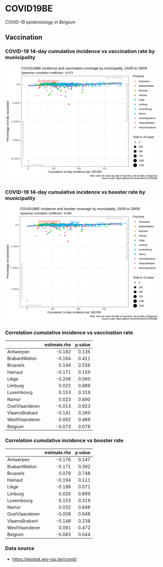 
# COVID19BE

*COVID-19 epidemiology in Belgium*

## Vaccination

### COVID-19 14-day cumulative incidence vs vaccination rate by municipality

![](covid19be-vaccination.png)

### COVID-19 14-day cumulative incidence vs booster rate by municipality

![](covid19be-vaccination-booster.png)

### Correlation cumulative incidence vs vaccination rate

|                | estimate.rho | p.value |
| :------------- | -----------: | ------: |
| Antwerpen      |      \-0.182 |   0.135 |
| BrabantWallon  |      \-0.164 |   0.411 |
| Brussels       |        0.144 |   0.556 |
| Hainaut        |      \-0.171 |   0.159 |
| Liège          |      \-0.206 |   0.060 |
| Limburg        |        0.022 |   0.889 |
| Luxembourg     |        0.153 |   0.319 |
| Namur          |        0.023 |   0.890 |
| OostVlaanderen |      \-0.013 |   0.923 |
| VlaamsBrabant  |      \-0.141 |   0.260 |
| WestVlaanderen |        0.092 |   0.469 |
| Belgium        |      \-0.073 |   0.078 |

### Correlation cumulative incidence vs booster rate

|                | estimate.rho | p.value |
| :------------- | -----------: | ------: |
| Antwerpen      |      \-0.176 |   0.147 |
| BrabantWallon  |      \-0.171 |   0.392 |
| Brussels       |        0.079 |   0.748 |
| Hainaut        |      \-0.194 |   0.111 |
| Liège          |      \-0.198 |   0.071 |
| Limburg        |        0.020 |   0.899 |
| Luxembourg     |        0.153 |   0.319 |
| Namur          |        0.032 |   0.848 |
| OostVlaanderen |      \-0.008 |   0.949 |
| VlaamsBrabant  |      \-0.148 |   0.238 |
| WestVlaanderen |        0.091 |   0.472 |
| Belgium        |      \-0.083 |   0.044 |

### Data source

  - <https://epistat.wiv-isp.be/covid/>
